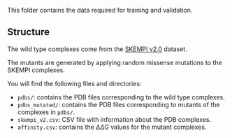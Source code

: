 This folder contains the data required for training and validation.

## Structure

The wild type complexes come from the [SKEMPI v2.0](https://life.bsc.es/pid/skempi2/) dataset.

The mutants are generated by applying random missense mutations to the SKEMPI complexes.

You will find the following files and directories:

* `pdbs/`: contains the PDB files corresponding to the wild type complexes.
* `pdbs_mutated/`: contains the PDB files corresponding to mutants of the complexes in `pdbs/`.
* `skempi_v2.csv`: CSV file with information about the PDB complexes.
* `affinity.csv`: contains the $`\Delta\Delta G`$ values for the mutant complexes.
